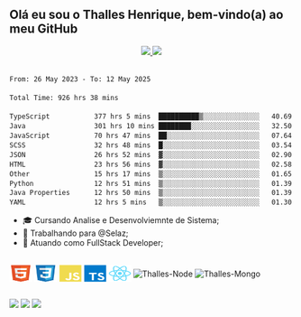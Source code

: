 ## Olá eu sou o Thalles Henrique, bem-vindo(a) ao meu GitHub

<div align="center">
  <a href="https://github.com/Thalles-HsA">
  <img height="180em" src="https://github-readme-stats.vercel.app/api?username=Thalles-HsA&show_icons=true&theme=radical&include_all_commits=true&count_private=true"/>
  <img height="180em" src="https://github-readme-stats.vercel.app/api/top-langs/?username=Thalles-HsA&exclude_repo=github-readme-stats,Pong,Freeway-JS&langs_count=5&theme=radical"/>
</div><br>
  
  <!--START_SECTION:waka-->

```txt
From: 26 May 2023 - To: 12 May 2025

Total Time: 926 hrs 38 mins

TypeScript           377 hrs 5 mins  ██████████▒░░░░░░░░░░░░░░   40.69 %
Java                 301 hrs 10 mins ████████░░░░░░░░░░░░░░░░░   32.50 %
JavaScript           70 hrs 47 mins  ██░░░░░░░░░░░░░░░░░░░░░░░   07.64 %
SCSS                 32 hrs 48 mins  █░░░░░░░░░░░░░░░░░░░░░░░░   03.54 %
JSON                 26 hrs 52 mins  ▓░░░░░░░░░░░░░░░░░░░░░░░░   02.90 %
HTML                 23 hrs 56 mins  ▓░░░░░░░░░░░░░░░░░░░░░░░░   02.58 %
Other                15 hrs 17 mins  ▒░░░░░░░░░░░░░░░░░░░░░░░░   01.65 %
Python               12 hrs 51 mins  ▒░░░░░░░░░░░░░░░░░░░░░░░░   01.39 %
Java Properties      12 hrs 50 mins  ▒░░░░░░░░░░░░░░░░░░░░░░░░   01.39 %
YAML                 12 hrs 5 mins   ▒░░░░░░░░░░░░░░░░░░░░░░░░   01.30 %
```

<!--END_SECTION:waka-->

  - 🎓 Cursando Analise e Desenvolviemnte de Sistema;
  - 🌱 Trabalhando para @Selaz;
  - 🎯 Atuando como FullStack Developer;
 
<div style="display: inline_block"><br>
  <img align="center" alt="Thalles-HTML" height="30" width="40" src="https://raw.githubusercontent.com/devicons/devicon/master/icons/html5/html5-original.svg">
  <img align="center" alt="Thalles-CSS" height="30" width="40" src="https://raw.githubusercontent.com/devicons/devicon/master/icons/css3/css3-original.svg">
  <img align="center" alt="Thalles-Js" height="30" width="40" src="https://raw.githubusercontent.com/devicons/devicon/master/icons/javascript/javascript-plain.svg">
  <img align="center" alt="Thalles-Ts" height="30" width="40" src="https://raw.githubusercontent.com/devicons/devicon/master/icons/typescript/typescript-plain.svg">
  <img align="center" alt="Thalles-React" height="30" width="40" src="https://raw.githubusercontent.com/devicons/devicon/master/icons/react/react-original.svg">
  <img align="center" alt="Thalles-Node" height="30" width="40" src="https://cdn.jsdelivr.net/gh/devicons/devicon/icons/nodejs/nodejs-original.svg" />
  <img align="center" alt="Thalles-Mongo" height="30" width="40" src="https://cdn.jsdelivr.net/gh/devicons/devicon/icons/mongodb/mongodb-original.svg" />
  
</div>

 ##
  
<div>
  <a href="https://www.linkedin.com/in/thalles-hsa" target="_blank"><img src="https://img.shields.io/badge/-LinkedIn-%230077B5?style=for-the-badge&logo=linkedin&logoColor=white" target="_blank"></a> 
  <a href="https://instagram.com/thalleshsa" target="_blank"><img src="https://img.shields.io/badge/-Instagram-%23E4405F?style=for-the-badge&logo=instagram&logoColor=white" target="_blank"></a>
  <a href = "mailto:thsa.henrique@gmail.com"><img src="https://img.shields.io/badge/-Gmail-%23333?style=for-the-badge&logo=gmail&logoColor=white" target="_blank"></a>
   
</div>
